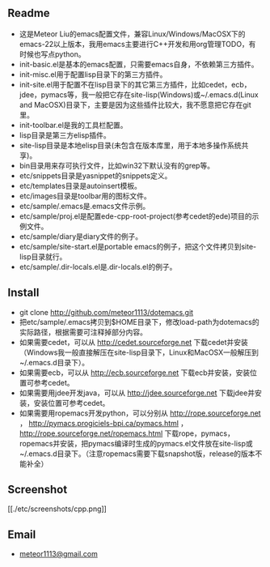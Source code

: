 ## Readme ##

- 这是Meteor Liu的emacs配置文件，兼容Linux/Windows/MacOSX下的emacs-22以上版本，我用emacs主要进行C++开发和用org管理TODO，有时候也写点python。
- init-basic.el是基本的emacs配置，只需要emacs自身，不依赖第三方插件。
- init-misc.el用于配置lisp目录下的第三方插件。
- init-site.el用于配置不在lisp目录下的其它第三方插件，比如cedet，ecb，jdee，pymacs等，我一般把它存在site-lisp(Windows)或~/.emacs.d(Linux and MacOSX)目录下，主要是因为这些插件比较大，我不愿意把它存在git里。
- init-toolbar.el是我的工具栏配置。
- lisp目录是第三方elisp插件。
- site-lisp目录是本地elisp目录(未包含在版本库里，用于本地多操作系统共享)。
- bin目录用来存可执行文件，比如win32下默认没有的grep等。
- etc/snippets目录是yasnippet的snippets定义。
- etc/templates目录是autoinsert模板。
- etc/images目录是toolbar用的图标文件。
- etc/sample/.emacs是.emacs文件示例。
- etc/sample/proj.el是配置ede-cpp-root-project(参考cedet的ede)项目的示例文件。
- etc/sample/diary是diary文件的例子。
- etc/sample/site-start.el是portable emacs的例子，把这个文件拷贝到site-lisp目录就行。
- etc/sample/.dir-locals.el是.dir-locals.el的例子。

## Install ##

- git clone http://github.com/meteor1113/dotemacs.git
- 把etc/sample/.emacs拷贝到$HOME目录下，修改load-path为dotemacs的实际路径，根据需要可注释掉部分内容。
- 如果需要cedet，可以从 http://cedet.sourceforge.net 下载cedet并安装（Windows我一般直接解压在site-lisp目录下，Linux和MacOSX一般解压到~/.emacs.d目录下）。
- 如果需要ecb，可以从 http://ecb.sourceforge.net 下载ecb并安装，安装位置可参考cedet。
- 如果需要用jdee开发java，可以从 http://jdee.sourceforge.net 下载jdee并安装，安装位置可参考cedet。
- 如果需要用ropemacs开发python，可以分别从 http://rope.sourceforge.net ， http://pymacs.progiciels-bpi.ca/pymacs.html ， http://rope.sourceforge.net/ropemacs.html 下载rope，pymacs，ropemacs并安装，把pymacs编译时生成的pymacs.el文件放在site-lisp或~/.emacs.d目录下。（注意ropemacs需要下载snapshot版，release的版本不能补全）

Screenshot
----------

[[./etc/screenshots/cpp.png]]

Email
-----

- meteor1113@gmail.com

